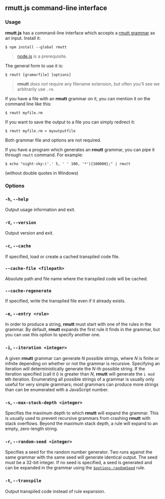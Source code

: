 ## rmutt.js command-line interface

### Usage

**rmutt.js** has a command-line interface which accepts a [rmutt grammar](GUIDE.md) as an input. Install it:

    $ npm install --global rmutt

> [node.js](https://nodejs.org/) is a prerequisite.

The general form to use it is:

    $ rmutt [gramarfile] [options]

> **rmutt** *does not* require any filename extension, but often you'll see we arbitrarily use `.rm`.

If you have a file with an **rmutt** grammar on it, you can mention it on the command line like this:

    $ rmutt myfile.rm

If you want to save the output to a file you can simply redirect it:

    $ rmutt myfile.rm > myoutputfile

Both grammar file and options are not required.

If you have a program which generates an **rmutt** grammar, you can pipe it through `rmutt` command. For example:

```
$ echo "night-sky:('.' 5, ' ' 100, '*'){100000};" | rmutt
```

(without double quotes in Windows)

### Options

### `-h`, `--help`
Output usage information and exit.

### `-V`, `--version`
Output version and exit.

### `-c`, `--cache`
If specified, load or create a cached transpiled code file.

### `--cache-file <filepath>`
Absolute path and file name where the transpiled code will be cached.

### `--cache-regenerate`
If specified, write the transpiled file even if it already exists.

### `-e`, `--entry <rule>`
In order to produce a string, **rmutt** must start with one of the rules in the grammar. By default, **rmutt** expands the first rule it finds in the grammar, but you can use this option to specify another one.

### `-i`, `--iteration <integer>`
A given **rmutt** grammar can generate *N* possible strings, where *N* is finite or infnite depending on whether or not the grammar is recursive. Specifying an iteration will deterministically generate the *N*-th possible string. If the iteration specified (call it *i*) is greater than *N*, **rmutt** will generate the `i mod N`th iteration. Enumerating all possible strings of a grammar is usually only useful for very simple grammars; most grammars can produce more strings than can be enumerated with a JavaScript number.

### `-s`, `--max-stack-depth <integer>`
Specifies the maximum depth to which **rmutt** will expand the grammar. This is usually used to prevent recursive grammars from crashing **rmutt** with stack overflows. Beyond the maximum stack depth, a rule will expand to an empty, zero-length string.

### `-r`, `--random-seed <integer>`
Specifies a seed for the random number generator. Two runs against the same grammar with the same seed will generate identical output. The seed must be a 32-bit integer. If no seed is specified, a seed is generated and can be expanded in the grammar using the [`$options.randomSeed`](./GUIDE.md#options-package) rule.

### `-t`, `--transpile`
Output transpiled code instead of rule expansion.
